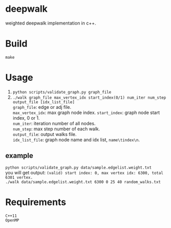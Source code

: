 # deepwalk
weighted deepwalk implementation in c++.

# Build
`make`

# Usage
1. `python scripts/validate_graph.py graph_file`    
2. `./walk graph_file max_vertex_idx start_index(0/1) num_iter num_step output_file [idx_list_file]`    
`graph_file`: edge or adj file.     
`max_vertex_idx`: max graph node index. 
`start_index`: graph node start index, 0 or 1.  
`num_iter`: iteration number of all nodes.  
`num_step`: max step number of each walk.   
`output_file`:  output walks file.  
`idx_list_file`: graph node name and idx list, `name\tindex\n`.   

## example
`python scripts/validate_graph.py data/sample.edgelist.weight.txt`  
you will get output: `(valid) start index: 0, max vertex idx: 6300, total 6301 vertex.`   
`./walk data/sample.edgelist.weight.txt 6300 0 25 40 random_walks.txt`    

# Requirements
`C++11`  
`OpenMP`    
